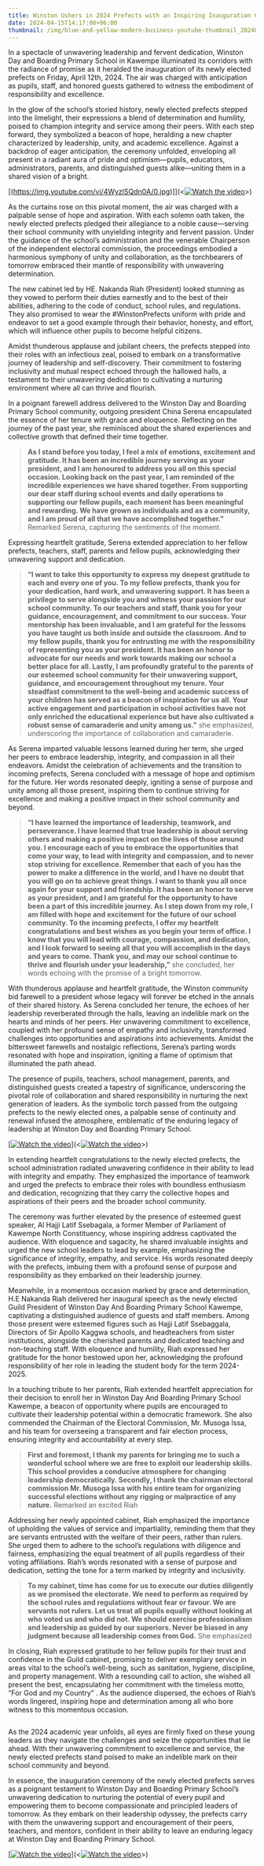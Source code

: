 ```yaml
---
title: Winston Ushers in 2024 Prefects with an Inspiring Inauguration Ceremony
date: 2024-04-15T14:17:00+06:00
thumbnail: /img/blue-and-yellow-modern-business-youtube-thumbnail_20240415_135854_0000.webp
---
```

In a spectacle of unwavering leadership and fervent dedication, Winston Day and Boarding Primary School in Kawempe illuminated its corridors with the radiance of promise as it heralded the inauguration of its newly elected prefects on Friday, April 12th, 2024. The air was charged with anticipation as pupils, staff, and honored guests gathered to witness the embodiment of responsibility and excellence.

In the glow of the school’s storied history, newly elected prefects stepped into the limelight, their expressions a blend of determination and humility, poised to champion integrity and service among their peers. With each step forward, they symbolized a beacon of hope, heralding a new chapter characterized by leadership, unity, and academic excellence. Against a backdrop of eager anticipation, the ceremony unfolded, enveloping all present in a radiant aura of pride and optimism—pupils, educators, administrators, parents, and distinguished guests alike—uniting them in a shared vision of a bright.

\[(https://img.youtube.com/vi/4WyzlSQdn0A/0.jpg)]](<[![Watch the video](https://img.youtube.com/vi/4WyzlSQdn0A/0.jpg)](https://youtu.be/4WyzlSQdn0A)>)[](<[![Watch the video](https://img.youtube.com/vi/4WyzlSQdn0A/0.jpg)](https://youtu.be/4WyzlSQdn0A)>)

As the curtains rose on this pivotal moment, the air was charged with a palpable sense of hope and aspiration. With each solemn oath taken, the newly elected prefects pledged their allegiance to a noble cause—serving their school community with unyielding integrity and fervent passion. Under the guidance of the school’s administration and the venerable Chairperson of the independent electoral commission, the proceedings embodied a harmonious symphony of unity and collaboration, as the torchbearers of tomorrow embraced their mantle of responsibility with unwavering determination.

The new cabinet led by HE. Nakanda Riah (President) looked stunning as they vowed to perform their duties earnestly and to the best of their abilities, adhering to the code of conduct, school rules, and regulations. They also promised to wear the #WinstonPrefects uniform with pride and endeavor to set a good example through their behavior, honesty, and effort, which will influence other pupils to become helpful citizens.

Amidst thunderous applause and jubilant cheers, the prefects stepped into their roles with an infectious zeal, poised to embark on a transformative journey of leadership and self-discovery. Their commitment to fostering inclusivity and mutual respect echoed through the hallowed halls, a testament to their unwavering dedication to cultivating a nurturing environment where all can thrive and flourish.

In a poignant farewell address delivered to the Winston Day and Boarding Primary School community, outgoing president China Serena encapsulated the essence of her tenure with grace and eloquence. Reflecting on the journey of the past year, she reminisced about the shared experiences and collective growth that defined their time together.

> **As I stand before you today, I feel a mix of emotions, excitement and gratitude. It has been an incredible journey serving as your president, and I am honoured to address you all on this special occasion. Looking back on the past year, I am reminded of the incredible experiences we have shared together. From supporting our dear staff during school events and daily operations to supporting our fellow pupils, each moment has been meaningful and rewarding. We have grown as individuals and as a community, and I am proud of all that we have accomplished together.”** Remarked Serena, capturing the sentiments of the moment.

Expressing heartfelt gratitude, Serena extended appreciation to her fellow prefects, teachers, staff, parents and fellow pupils, acknowledging their unwavering support and dedication.

> **“I want to take this opportunity to express my deepest gratitude to each and every one of you. To my fellow prefects, thank you for your dedication, hard work, and unwavering support. It has been a privilege to serve alongside you and witness your passion for our school community. To our teachers and staff, thank you for your guidance, encouragement, and commitment to our success. Your mentorship has been invaluable, and I am grateful for the lessons you have taught us both inside and outside the classroom. And to my fellow pupils, thank you for entrusting me with the responsibility of representing you as your president. It has been an honor to advocate for our needs and work towards making our school a better place for all. Lastly, I am profoundly grateful to the parents of our esteemed school community for their unwavering support, guidance, and encouragement throughout my tenure. Your steadfast commitment to the well-being and academic success of your children has served as a beacon of inspiration for us all. Your active engagement and participation in school activities have not only enriched the educational experience but have also cultivated a robust sense of camaraderie and unity among us.”** she emphasized, underscoring the importance of collaboration and camaraderie.

As Serena imparted valuable lessons learned during her term, she urged her peers to embrace leadership, integrity, and compassion in all their endeavors. Amidst the celebration of achievements and the transition to incoming prefects, Serena concluded with a message of hope and optimism for the future. Her words resonated deeply, igniting a sense of purpose and unity among all those present, inspiring them to continue striving for excellence and making a positive impact in their school community and beyond.

> **“I have learned the importance of leadership, teamwork, and perseverance. I have learned that true leadership is about serving others and making a positive impact on the lives of those around you. I encourage each of you to embrace the opportunities that come your way, to lead with integrity and compassion, and to never stop striving for excellence. Remember that each of you has the power to make a difference in the world, and I have no doubt that you will go on to achieve great things. I want to thank you all once again for your support and friendship. It has been an honor to serve as your president, and I am grateful for the opportunity to have been a part of this incredible journey. As I step down from my role, I am filled with hope and excitement for the future of our school community. To the incoming prefects, I offer my heartfelt congratulations and best wishes as you begin your term of office. I know that you will lead with courage, compassion, and dedication, and I look forward to seeing all that you will accomplish in the days and years to come. Thank you, and may our school continue to thrive and flourish under your leadership,”** she concluded, her words echoing with the promise of a bright tomorrow.

With thunderous applause and heartfelt gratitude, the Winston community bid farewell to a president whose legacy will forever be etched in the annals of their shared history. As Serena concluded her tenure, the echoes of her leadership reverberated through the halls, leaving an indelible mark on the hearts and minds of her peers. Her unwavering commitment to excellence, coupled with her profound sense of empathy and inclusivity, transformed challenges into opportunities and aspirations into achievements. Amidst the bittersweet farewells and nostalgic reflections, Serena’s parting words resonated with hope and inspiration, igniting a flame of optimism that illuminated the path ahead.

The presence of pupils, teachers, school management, parents, and distinguished guests created a tapestry of significance, underscoring the pivotal role of collaboration and shared responsibility in nurturing the next generation of leaders. As the symbolic torch passed from the outgoing prefects to the newly elected ones, a palpable sense of continuity and renewal infused the atmosphere, emblematic of the enduring legacy of leadership at Winston Day and Boarding Primary School.

[\[![Watch the video](https://img.youtube.com/vi/UmqD-UzmWZA/0.jpg)](https://youtu.be/UmqD-UzmWZA)](<[![Watch the video](https://img.youtube.com/vi/UmqD-UzmWZA/0.jpg)](https://youtu.be/UmqD-UzmWZA)>)

In extending heartfelt congratulations to the newly elected prefects, the school administration radiated unwavering confidence in their ability to lead with integrity and empathy. They emphasized the importance of teamwork and urged the prefects to embrace their roles with boundless enthusiasm and dedication, recognizing that they carry the collective hopes and aspirations of their peers and the broader school community.

The ceremony was further elevated by the presence of esteemed guest speaker, Al Hajji Latif Ssebagala, a former Member of Parliament of Kawempe North Constituency, whose inspiring address captivated the audience. With eloquence and sagacity, he shared invaluable insights and urged the new school leaders to lead by example, emphasizing the significance of integrity, empathy, and service. His words resonated deeply with the prefects, imbuing them with a profound sense of purpose and responsibility as they embarked on their leadership journey.

Meanwhile, in a momentous occasion marked by grace and determination, H.E Nakanda Riah delivered her inaugural speech as the newly elected Guild President of Winston Day And Boarding Primary School Kawempe, captivating a distinguished audience of guests and staff members. Among those present were esteemed figures such as Hajji Latif Ssebaggala, Directors of Sir Apollo Kaggwa schools, and headteachers from sister institutions, alongside the cherished parents and dedicated teaching and non-teaching staff. With eloquence and humility, Riah expressed her gratitude for the honor bestowed upon her, acknowledging the profound responsibility of her role in leading the student body for the term 2024-2025.

In a touching tribute to her parents, Riah extended heartfelt appreciation for their decision to enroll her in Winston Day And Boarding Primary School Kawempe, a beacon of opportunity where pupils are encouraged to cultivate their leadership potential within a democratic framework. She also commended the Chairman of the Electoral Commission, Mr. Musoga Issa, and his team for overseeing a transparent and fair election process, ensuring integrity and accountability at every step.

> **First and foremost, I thank my parents for bringing me to such a wonderful school where we are free to exploit our leadership skills.  This school provides a conducive atmosphere for changing leadership democratically. Secondly, I thank the chairman electoral commission Mr. Musoga Issa with his entire team for organizing successful elections without any rigging or malpractice of any nature.** Remarked an excited Riah

Addressing her newly appointed cabinet, Riah emphasized the importance of upholding the values of service and impartiality, reminding them that they are servants entrusted with the welfare of their peers, rather than rulers. She urged them to adhere to the school’s regulations with diligence and fairness, emphasizing the equal treatment of all pupils regardless of their voting affiliations. Riah’s words resonated with a sense of purpose and dedication, setting the tone for a term marked by integrity and inclusivity.

> **To my cabinet, time has come for us to execute our duties diligently as we promised the electorate. We need to perform as required by the school rules and regulations without fear or favour.  We are servants not rulers. Let us treat all pupils equally without looking at who voted us and who did not.  We should exercise professionalism and leadership as guided by our superiors.  Never be biased in any judgment because all leadership comes from God.** She emphasized

In closing, Riah expressed gratitude to her fellow pupils for their trust and confidence in the Guild cabinet, promising to deliver exemplary service in areas vital to the school’s well-being, such as sanitation, hygiene, discipline, and property management. With a resounding call to action, she wished all present the best, encapsulating her commitment with the timeless motto, “For God and my Country” . As the audience dispersed, the echoes of Riah’s words lingered, inspiring hope and determination among all who bore witness to this momentous occasion.

```

```

As the 2024 academic year unfolds, all eyes are firmly fixed on these young leaders as they navigate the challenges and seize the opportunities that lie ahead. With their unwavering commitment to excellence and service, the newly elected prefects stand poised to make an indelible mark on their school community and beyond.

In essence, the inauguration ceremony of the newly elected prefects serves as a poignant testament to Winston Day and Boarding Primary School’s unwavering dedication to nurturing the potential of every pupil and empowering them to become compassionate and principled leaders of tomorrow. As they embark on their leadership odyssey, the prefects carry with them the unwavering support and encouragement of their peers, teachers, and mentors, confident in their ability to leave an enduring legacy at Winston Day and Boarding Primary School.

[\[![Watch the video](https://img.youtube.com/vi/a0klYVqKu9o/0.jpg)](https://youtu.be/a0klYVqKu9o)](<[![Watch the video](https://img.youtube.com/vi/a0klYVqKu9o/0.jpg)](https://youtu.be/a0klYVqKu9o)>)
